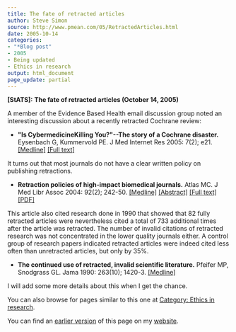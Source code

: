 ```yaml
---
title: The fate of retracted articles
author: Steve Simon
source: http://www.pmean.com/05/RetractedArticles.html
date: 2005-10-14
categories:
- "*Blog post"
- 2005
- Being updated
- Ethics in research
output: html_document
page_update: partial
---
```

**[StATS]:** **The fate of retracted articles
(October 14, 2005)**

A member of the Evidence Based Health email discussion group noted an
interesting discussion about a recently retracted Cochrane review:

- **"Is CybermedicineKilling You?"\--The story of a Cochrane
disaster.** Eysenbach G, Kummervold PE. J Med Internet Res 2005:
7(2); e21.
[\[Medline\]](http://www.ncbi.nlm.nih.gov/entrez/query.fcgi?cmd=Retrieve&db=PubMed&list_uids=15998612&dopt=Abstract)
[\[Full text\]](http://www.jmir.org/2005/2/e21)

It turns out that most journals do not have a clear written policy on
publishing retractions.

- **Retraction policies of high-impact biomedical journals.**
Atlas MC. J Med Libr Assoc 2004: 92(2); 242-50.
[\[Medline\]](http://www.ncbi.nlm.nih.gov/entrez/query.fcgi?cmd=Retrieve&db=PubMed&list_uids=15098054&dopt=Abstract)
[\[Abstract\]](http://www.pubmedcentral.gov/articlerender.fcgi?artid=385306&rendertype=abstract)
[\[Full
text\]](http://www.pubmedcentral.gov/articlerender.fcgi?artid=385306)
[\[PDF\]](http://www.pubmedcentral.gov/picrender.fcgi?artid=385306&blobtype=pdf)

This article also cited research done in 1990 that showed that 82
fully retracted articles were nevertheless cited a total of 733
additional times after the article was retracted. The number of
invalid citations of retracted research was not concentrated in the
lower quality journals either. A control group of research papers
indicated retracted articles were indeed cited less often than
unretracted articles, but only by 35%.

- **The continued use of retracted, invalid scientific literature.**
Pfeifer MP, Snodgrass GL. Jama 1990: 263(10); 1420-3.
[\[Medline\]](http://www.ncbi.nlm.nih.gov/entrez/query.fcgi?cmd=Retrieve&db=PubMed&list_uids=2406475&dopt=Abstract)

I will add some more details about this when I get the chance.



You can also browse
for pages similar to this one at [Category: Ethics in
research](../category/EthicsInResearch.html).

You can find an [earlier version][sim1] of this page on my [website][sim2].

[sim1]: http://www.pmean.com/05/RetractedArticles.html
[sim2]: http://www.pmean.com


